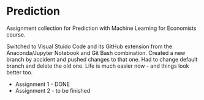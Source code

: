 # Prediction
Assignment collection for Prediction with Machine Learning for Economists course.

Switched to Visual Stuido Code and its GitHub extension from the Anaconda/Jupyter Notebook and Git Bash combination. Created a new branch by accident and pushed changes to that one. Had to change default branch and delete the old one. Life is much easier now - and things look better too.


- Assignment 1 - DONE
- Assignment 2 - to be finished